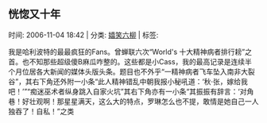 
<h2>恍惚又十年</h2>

<span class="time SG_txtc">时间: 2006-11-04 18:42 | 分类: [嬉笑六柳](./BlogClass_嬉笑六柳.md) | 标签: </span>

<wbr><wbr>我是哈利波特的最最疯狂的Fans。曾蝉联六次“World's 十大精神病者排行耪”之首。也不知那些超级傻B麻瓜咋整的。这些都是小Cass，我的最高记录是连续半个月位居各大新闻的媒体头版头条。题目也不外乎“一精神病者飞车坠入南非大裂谷”，其右下角还外附一小条“此人精神错乱中朝我报小秘吼道：‘秋·张，嫁给我吧！’”“痴迷巫术者纵身跳入自家火坑”其右下角亦有一小条“其振振有辞言：‘对角巷！好壮观啊！那星星满天，这么大的特点，罗琳怎么也不提，敢情是她自己一人独吞了！自私！”之类
